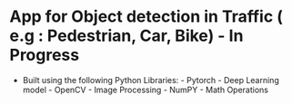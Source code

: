 # App for Object detection in Traffic ( e.g : Pedestrian, Car, Bike) - In Progress

 - Built using the following Python Libraries:
          - Pytorch - Deep Learning model
          - OpenCV - Image Processing
          - NumPY  - Math Operations
